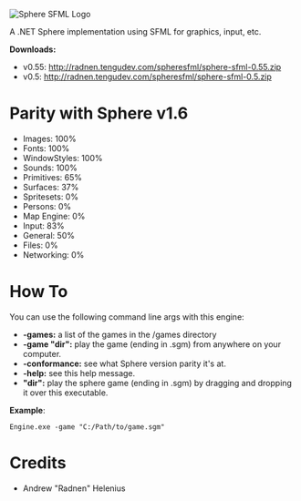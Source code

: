 ![Sphere SFML Logo](http://radnen.tengudev.com/images/spheresfml.png)

A .NET Sphere implementation using SFML for graphics, input, etc.

**Downloads:**
 - v0.55: http://radnen.tengudev.com/spheresfml/sphere-sfml-0.55.zip
 - v0.5: http://radnen.tengudev.com/spheresfml/sphere-sfml-0.5.zip

Parity with Sphere v1.6
=======================
 - Images: 100%
 - Fonts: 100%
 - WindowStyles: 100%
 - Sounds: 100%
 - Primitives: 65%
 - Surfaces: 37%
 - Spritesets: 0%
 - Persons: 0%
 - Map Engine: 0%
 - Input: 83%
 - General: 50%
 - Files: 0%
 - Networking: 0%

How To
======

You can use the following command line args with this engine:
 - **-games:** a list of the games in the /games directory
 - **-game "dir":** play the game (ending in .sgm) from anywhere on your computer.
 - **-conformance:** see what Sphere version parity it's at.
 - **-help:** see this help message.
 - **"dir":** play the sphere game (ending in .sgm) by dragging and dropping it over this executable.

**Example**:
```
Engine.exe -game "C:/Path/to/game.sgm"
```

Credits
=======
 - Andrew "Radnen" Helenius
